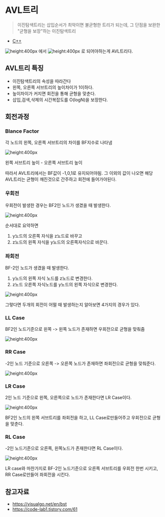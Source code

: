 # AVL트리

> 이진탐색트리는 삽입순서가 최악이면 불균형한 트리가 되는데, 그 단점을 보완한 "균형을 보장"하는 이진탐색트리


- [C++](./code/C++/AVL.cpp)

![height:400px](./img/avl1.png)
에서
![height:400px](./img/avl2.png)
로 되어야하는게 AVL트리다.

## AVL트리 특징
- 이진탐색트리의 속성을 따라간다
- 왼쪽, 오른쪽 서브트리의 높이차이가 1이하다.
- 높이차이가 커지면 회전을 통해 균형을 맞춘다.
- 삽입,검색,삭제의 시간복잡도를 O(logN)을 보장한다.


## 회전과정

### Blance Factor

각 노드의 왼쪽, 오른쪽 서브트리의 차이를 BF지수로 나타냄

![height:400px](./img/avlbf.png)

왼쪽 서브트리 높이 - 오른쪽 서브트리 높이

따라서 AVL트리에서는 BF값이 -1,0,1로 유지되어야됨. 그 이외의 값이 나오면
해당 AVL트리는 균형이 깨진것으로 간주하고 회전에 들어가야된다.

### 우회전

우회전이 발생한 경우는 BF2인 노드가 생겼을 때 발생한다.

![height:400px](./img/avlRight.png)

순서대로 요약하면

1. y노드의 오른쪽 자식을 z노드로 바꾸고
2. z노드의 왼쪽 자식을 y노드의 오른쪽자식으로 바꾼다.

### 좌회전

BF-2인 노드가 생겼을 때 발생한다.

1. y노드의 왼쪽 자식 노드를 z노드로 변경한다.
2. z노드 오른쪽 자식노드를 y노드의 왼쪽 자식으로 변경한다.

![height:400px](./img/avlleft.png)

그렇다면 두개의 회전이 어떨 때 발생하는지 알아보면 4가지의 경우가 있다.

### LL Case

BF2인 노드기준으로 왼쪽 -> 왼쪽 노드가 존재하면 우회전으로 균형을 맞춰줌

![height:400px](./img/avlll.png)

### RR Case

-2인 노드 기준으로 오른쪽 -> 오른쪽 노드가 존재하면 좌회전으로 균형을 맞춰준다.

![height:400px](./img/avlrr.png)

### LR Case

2인 노드 기준으로 왼쪽, 오른쪽으로 노드가 존재한다면 LR Case이다.

![height:400px](./img/avllr.png)

BF2인 노드의 왼쪽 서브트리를 좌회전을 하고, LL Case로만들어주고 우회전으로 균형을 맞춘다.

### RL Case

-2인 노드기준으로 오른쪽, 왼쪽노드가 존재한다면 RL Case이다.

![height:400px](./img/avlrl.png)

LR case와 마찬가지로 BF-2인 노드기준으로 오른쪽 서브트리를 우회전 한번 시키고, RR Case로만들어 좌회전을 시킨다.

## 참고자료

- https://visualgo.net/en/bst
- https://code-lab1.tistory.com/61

